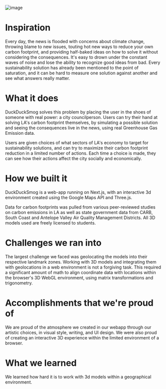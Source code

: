 ![image](https://github.com/johnlorenzini/duckducksmog/assets/71615006/d78197f3-ec0e-4d52-a68e-b1111563369e)

# Inspiration

Every day, the news is flooded with concerns about climate change, throwing blame to new issues, touting hot new ways to reduce your own carbon footprint, and providing half-baked ideas on how to solve it without considering the consequences. It's easy to drown under the constant waves of noise and lose the ability to recognize good ideas from bad. Every sustainability solution has already been mentioned to the point of saturation, and it can be hard to measure one solution against another and see what answers really matter.

# What it does

DuckDuckSmog solves this problem by placing the user in the shoes of someone with real power: a city councilperson. Users can try their hand at solving LA's carbon footprint themselves, by simulating a possible solution and seeing the consequences live in the news, using real Greenhouse Gas Emission data.

Users are given choices of what sectors of LA's economy to target for sustainability solutions, and can try to maximize their carbon footprint reduction in a limited number of actions. Each time a choice is made, they can see how their actions affect the city socially and economically.

# How we built it

DuckDuckSmog is a web-app running on Next.js, with an interactive 3d environment created using the Google Maps API and Three.js.

Data for carbon footprints was pulled from various peer-reviewed studies on carbon emissions in LA as well as state government data from CARB, South Coast and Antelope Valley Air Quality Management Districts. All 3D models used are freely licensed to students.

# Challenges we ran into

The largest challenge we faced was geolocating the models into their respective landmark zones. Working with 3D models and integrating them with geolocations in a web environment is not a forgiving task. This required a significant amount of math to align coordinate data with locations within the browser's 3D WebGL environment, using matrix transformations and trigonometry.

# Accomplishments that we're proud of

We are proud of the atmosphere we created in our webapp through our artistic choices, in visual style, writing, and UI design. We were also proud of creating an interactive 3D experience within the limited environment of a browser.

# What we learned

We learned how hard it is to work with 3d models within a geographical environment.
